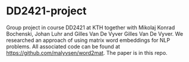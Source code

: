 # DD2421-project
Group project in course DD2421 at KTH together with Mikolaj Konrad Bochenski, Johan Luhr and Gilles Van De Vyver Gilles Van De Vyver. We researched an approach of using matrix word embeddings for NLP problems. All associated code can be found at https://github.com/malyvsen/word2mat. The paper is in this repo.
